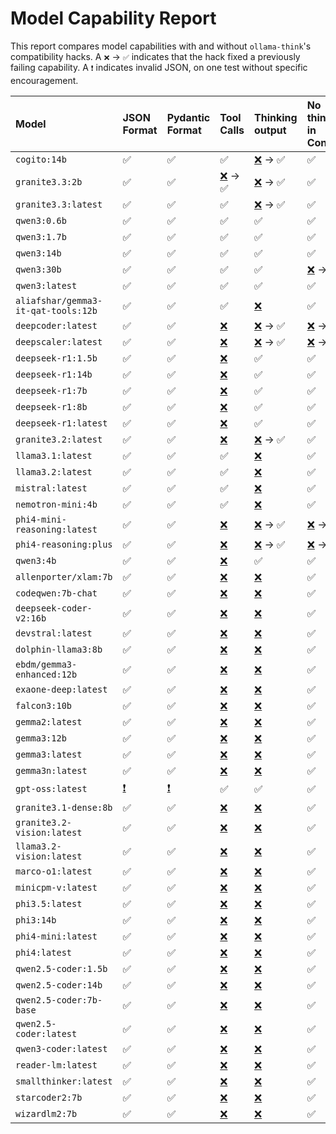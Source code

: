 # Model Capability Report

This report compares model capabilities with and without `ollama-think`'s compatibility hacks.
A `❌` &rarr; `✅` indicates that the hack fixed a previously failing capability.
A `❗` indicates invalid JSON, on one test without specific encouragement.

| Model | JSON Format | Pydantic Format | Tool Calls | Thinking output | No thinking in Content |
|:---| :--- | :--- | :--- | :--- | :--- |
| `cogito:14b` | ✅ | ✅ | ✅ | [❌](## "Does not support thinking") &rarr; ✅ | ✅ |
| `granite3.3:2b` | ✅ | ✅ | [❌](## "Expected tool call, received &#x27;&#x27;") &rarr; ✅ | [❌](## "Does not support thinking") &rarr; ✅ | ✅ |
| `granite3.3:latest` | ✅ | ✅ | ✅ | [❌](## "Does not support thinking") &rarr; ✅ | ✅ |
| `qwen3:0.6b` | ✅ | ✅ | ✅ | ✅ | ✅ |
| `qwen3:1.7b` | ✅ | ✅ | ✅ | ✅ | ✅ |
| `qwen3:14b` | ✅ | ✅ | ✅ | ✅ | ✅ |
| `qwen3:30b` | ✅ | ✅ | ✅ | ✅ | [❌](## "Thinking outputed to content when think=False &#x27;&lt;th") &rarr; ✅ |
| `qwen3:latest` | ✅ | ✅ | ✅ | ✅ | ✅ |
| `aliafshar/gemma3-it-qat-tools:12b` | ✅ | ✅ | ✅ | [❌](## "Does not support thinking") | ✅ |
| `deepcoder:latest` | ✅ | ✅ | [❌](## "Does not support tools") | [❌](## "Does not support thinking") &rarr; ✅ | [❌](## "Thinking outputed to content when think=False &#x27;&lt;th") &rarr; ✅ |
| `deepscaler:latest` | ✅ | ✅ | [❌](## "Does not support tools") | [❌](## "Does not support thinking") &rarr; ✅ | [❌](## "Thinking outputed to content when think=False &#x27;&lt;th") &rarr; ✅ |
| `deepseek-r1:1.5b` | ✅ | ✅ | [❌](## "Does not support tools") | ✅ | ✅ |
| `deepseek-r1:14b` | ✅ | ✅ | [❌](## "Does not support tools") | ✅ | ✅ |
| `deepseek-r1:7b` | ✅ | ✅ | [❌](## "Does not support tools") | ✅ | ✅ |
| `deepseek-r1:8b` | ✅ | ✅ | [❌](## "Does not support tools") | ✅ | ✅ |
| `deepseek-r1:latest` | ✅ | ✅ | [❌](## "Does not support tools") | ✅ | ✅ |
| `granite3.2:latest` | ✅ | ✅ | [❌](## "Expected tool call, received &#x27;5&#x27;") | [❌](## "Does not support thinking") &rarr; ✅ | ✅ |
| `llama3.1:latest` | ✅ | ✅ | ✅ | [❌](## "Does not support thinking") | ✅ |
| `llama3.2:latest` | ✅ | ✅ | ✅ | [❌](## "Does not support thinking") | ✅ |
| `mistral:latest` | ✅ | ✅ | ✅ | [❌](## "Does not support thinking") | ✅ |
| `nemotron-mini:4b` | ✅ | ✅ | ✅ | [❌](## "Does not support thinking") | ✅ |
| `phi4-mini-reasoning:latest` | ✅ | ✅ | [❌](## "Does not support tools") | [❌](## "Does not support thinking") &rarr; ✅ | [❌](## "Thinking outputed to content when think=False &#x27;&lt;th") &rarr; ✅ |
| `phi4-reasoning:plus` | ✅ | ✅ | [❌](## "Does not support tools") | [❌](## "Does not support thinking") &rarr; ✅ | [❌](## "Thinking outputed to content when think=False &#x27;&lt;th") &rarr; ✅ |
| `qwen3:4b` | ✅ | ✅ | [❌](## "Expected tool call, received &#x27;The answer is 5.&#x27;") | ✅ | ✅ |
| `allenporter/xlam:7b` | ✅ | ✅ | [❌](## "Expected tool call, received &#x27; {&quot;tool_calls&quot;: [{&quot;n") | [❌](## "Does not support thinking") | ✅ |
| `codeqwen:7b-chat` | ✅ | ✅ | [❌](## "Does not support tools") | [❌](## "Does not support thinking") | ✅ |
| `deepseek-coder-v2:16b` | ✅ | ✅ | [❌](## "Does not support tools") | [❌](## "Does not support thinking") | ✅ |
| `devstral:latest` | ✅ | ✅ | [❌](## "Expected tool call, received &#x27;Let me calculate tha") | [❌](## "Does not support thinking") | ✅ |
| `dolphin-llama3:8b` | ✅ | ✅ | [❌](## "Does not support tools") | [❌](## "Does not support thinking") | ✅ |
| `ebdm/gemma3-enhanced:12b` | ✅ | ✅ | [❌](## "Expected tool call, received &#x27;2 + 3 = 5&#x27;") | [❌](## "Does not support thinking") | ✅ |
| `exaone-deep:latest` | ✅ | ✅ | [❌](## "Does not support tools") | [❌](## "Does not support thinking") | ✅ |
| `falcon3:10b` | ✅ | ✅ | [❌](## "Does not support tools") | [❌](## "Does not support thinking") | ✅ |
| `gemma2:latest` | ✅ | ✅ | [❌](## "Does not support tools") | [❌](## "Does not support thinking") | ✅ |
| `gemma3:12b` | ✅ | ✅ | [❌](## "Does not support tools") | [❌](## "Does not support thinking") | ✅ |
| `gemma3:latest` | ✅ | ✅ | [❌](## "Does not support tools") | [❌](## "Does not support thinking") | ✅ |
| `gemma3n:latest` | ✅ | ✅ | [❌](## "Does not support tools") | [❌](## "Does not support thinking") | ✅ |
| `gpt-oss:latest` | [❗](## "Invalid JSON") | [❗](## "Invalid JSON") | ✅ | ✅ | ✅ |
| `granite3.1-dense:8b` | ✅ | ✅ | [❌](## "Expected tool call, received &#x27;&lt;tool_call&gt;[{&quot;argume") | [❌](## "Does not support thinking") | ✅ |
| `granite3.2-vision:latest` | ✅ | ✅ | [❌](## "Expected tool call, received &#x27; 5&#x27;") | [❌](## "Thinking supported but empty") | ✅ |
| `llama3.2-vision:latest` | ✅ | ✅ | [❌](## "Does not support tools") | [❌](## "Does not support thinking") | ✅ |
| `marco-o1:latest` | ✅ | ✅ | [❌](## "Does not support tools") | [❌](## "Does not support thinking") | ✅ |
| `minicpm-v:latest` | ✅ | ✅ | [❌](## "Does not support tools") | [❌](## "Does not support thinking") | ✅ |
| `phi3.5:latest` | ✅ | ✅ | [❌](## "Does not support tools") | [❌](## "Does not support thinking") | ✅ |
| `phi3:14b` | ✅ | ✅ | [❌](## "Does not support tools") | [❌](## "Does not support thinking") | ✅ |
| `phi4-mini:latest` | ✅ | ✅ | [❌](## "Expected tool call, received &#x27;&lt;tool_call&gt;Sure, I") | [❌](## "Does not support thinking") | ✅ |
| `phi4:latest` | ✅ | ✅ | [❌](## "Does not support tools") | [❌](## "Does not support thinking") | ✅ |
| `qwen2.5-coder:1.5b` | ✅ | ✅ | [❌](## "Expected tool call, received &#x27;{&quot;name&quot;: &quot;addTwoInts") | [❌](## "Does not support thinking") | ✅ |
| `qwen2.5-coder:14b` | ✅ | ✅ | [❌](## "Expected tool call, received &#x27;{   &quot;name&quot;: &quot;addTwoI") | [❌](## "Does not support thinking") | ✅ |
| `qwen2.5-coder:7b-base` | ✅ | ✅ | [❌](## "Does not support tools") | [❌](## "Does not support thinking") | ✅ |
| `qwen2.5-coder:latest` | ✅ | ✅ | [❌](## "Expected tool call, received &#x27;{   &quot;name&quot;: &quot;addTwoI") | [❌](## "Does not support thinking") | ✅ |
| `qwen3-coder:latest` | ✅ | ✅ | [❌](## "Does not support tools") | [❌](## "Does not support thinking") | ✅ |
| `reader-lm:latest` | ✅ | ✅ | [❌](## "Does not support tools") | [❌](## "Does not support thinking") | ✅ |
| `smallthinker:latest` | ✅ | ✅ | [❌](## "Does not support tools") | [❌](## "Does not support thinking") | ✅ |
| `starcoder2:7b` | ✅ | ✅ | [❌](## "Does not support tools") | [❌](## "Does not support thinking") | ✅ |
| `wizardlm2:7b` | ✅ | ✅ | [❌](## "Does not support tools") | [❌](## "Does not support thinking") | ✅ |
